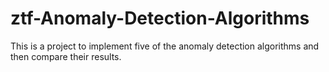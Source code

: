 # ztf-Anomaly-Detection-Algorithms
This is a project to implement five of the anomaly detection algorithms and then compare their results.
